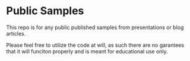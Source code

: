 # Public Samples
This repo is for any public published samples from presentations or blog articles.

Please feel free to utilize the code at will, as such there are no garantees that it will funciton properly and is meant for educational use only.
